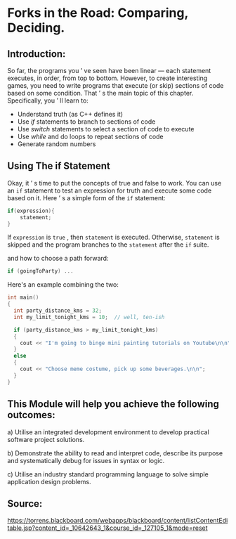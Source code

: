 # Forks in the Road: Comparing, Deciding. 

## Introduction:
So far, the programs you ’ ve seen have been linear — each statement executes, in order, from top to bottom. However, to create interesting games, you need to write programs that execute (or skip) sections of code based on some condition. That ’ s the main topic of this chapter. Specifically, you ’ ll learn to:

- Understand truth (as C++ defines it) 
- Use *if* statements to branch to sections of code 
- Use *switch* statements to select a section of code to execute 
- Use *while* and do loops to repeat sections of code 
- Generate random numbers

## Using The if Statement

Okay, it ’ s time to put the concepts of true and false to work. You can use an `if` statement to test an expression for truth and execute some code based on it. Here ’ s a simple form of the `if` statement:
```c++
if(expression){
    statement;
}
```

If `expression` is `true` , then `statement` is executed. Otherwise, `statement` is skipped and the program branches to the `statement` after the `if` suite.

and how to choose a path forward:

```c++
if (goingToParty) ...
```

Here's an example combining the two:

```c++
int main()
{
  int party_distance_kms = 32;
  int my_limit_tonight_kms = 10;  // well, ten-ish

  if (party_distance_kms > my_limit_tonight_kms)
  {
    cout << "I'm going to binge mini painting tutorials on Youtube\n\n";
  }
  else
  {
    cout << "Choose meme costume, pick up some beverages.\n\n";
  }
}
```

## This Module will help you achieve the following outcomes:
a) Utilise an integrated development environment to develop practical software project solutions.

b) Demonstrate the ability to read and interpret code, describe its purpose and systematically debug for issues in syntax or logic.

c) Utilise an industry standard programming language to solve simple application design problems.

## Source:
https://torrens.blackboard.com/webapps/blackboard/content/listContentEditable.jsp?content_id=_10642643_1&course_id=_127105_1&mode=reset